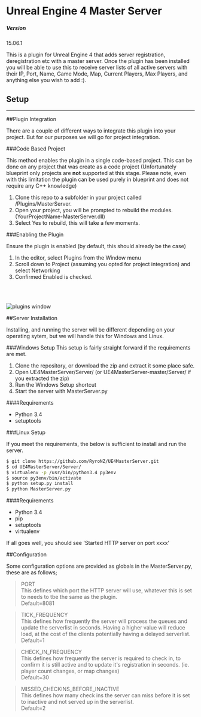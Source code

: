 # Unreal Engine 4 Master Server

##### Version
15.06.1

This is a plugin for Unreal Engine 4 that adds server registration, deregistration etc with a master server. Once the plugin has been installed you will be able to use this to receive server lists of all active servers with their IP, Port, Name, Game Mode, Map, Current Players, Max Players, and anything else you wish to add :).



## Setup
---
##Plugin Integration


There are a couple of different ways to integrate this plugin into your project. But for our purposes we will go for project integration.

###Code Based Project

This method enables the plugin in a single code-based project. This can be done on any project that was create as a code project (Unfortunately blueprint only projects are **not** supported at this stage. Please note, even with this limitation the plugin can be used purely in blueprint and does not require any C++ knowledge)

1. Clone this repo to a subfolder in your project called /Plugins/MasterServer.
2. Open your project, you will be prompted to rebuild the modules. (YourProjectName-MasterServer.dll)
3. Select Yes to rebuild, this will take a few moments.


###Enabling the Plugin

Ensure the plugin is enabled (by default, this should already be the case)

1. In the editor, select Plugins from the Window menu
2. Scroll down to Project (assuming you opted for project integration) and select Networking
3. Confirmed Enabled is checked.
<br>
<br>

![plugins window](http://ryanpost.me/wp-content/uploads/2015/06/UE4Plugins.png)

##Server Installation

Installing, and running the server will be different depending on your operating sytem, but we will handle this for Windows and Linux.

###Windows Setup
This setup is fairly straight forward if the requirements are met.
1. Clone the repository, or download the zip and extract it some place safe.
2. Open UE4MasterServer/Server/ (or UE4MasterServer-master/Server/ if you extracted the zip)
3. Run the Windows Setup shortcut
4. Start the server with MasterServer.py

####Requirements
* Python 3.4
* setuptools

###Linux Setup

If you meet the requirements, the below is sufficient to install and run the server.
```sh
$ git clone https://github.com/RyroNZ/UE4MasterServer.git
$ cd UE4MasterServer/Server/
$ virtualenv -p /usr/bin/python3.4 py3env
$ source py3env/bin/activate
$ python setup.py install
$ python MasterServer.py
```



####Requirements

* Python 3.4
* pip
* setuptools
* virtualenv

If all goes well, you should see 'Started HTTP server on port xxxx'

##Configuration

Some configuration options are provided as globals in the MasterServer.py, these are as follows;

>PORT
<br> This defines which port the HTTP server will use, whatever this is set to needs to tbe the same as the plugin.
<br>Default=8081

>TICK_FREQUENCY
<br>This defines how frequently the server will process the queues and update the serverlist in seconds. Having a higher value will reduce load, at the cost of the clients potentially having a delayed serverlist.
<br>Default=1

>CHECK_IN_FREQUENCY
<br>This defines how frequently the server is required to check in, to confirm it is still active and to update it's registration in seconds. (ie. player count changes, or map changes)
<br>Default=30

>MISSED_CHECKINS_BEFORE_INACTIVE
<br>This defines how many check ins the server can miss before it is set to inactive and not served up in the serverlist. <br>Default=2

